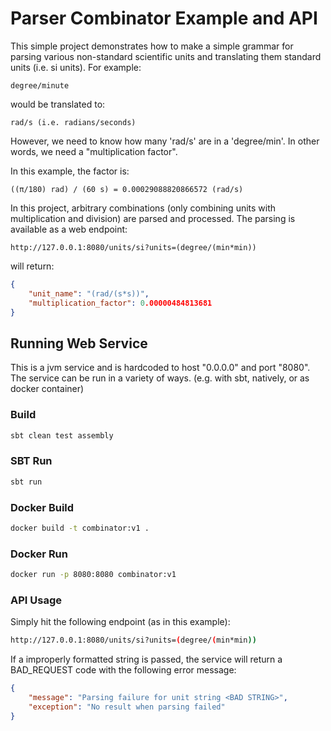 # Parser Combinator Example and API
This simple project demonstrates how to make a simple grammar for parsing various non-standard
scientific units and translating them standard units (i.e. si units).  For example:

```
degree/minute
```
would be translated to:
```
rad/s (i.e. radians/seconds)
```
However, we need to know how many 'rad/s' are in a 'degree/min'.  In other words, we need a "multiplication factor".

In this example, the factor is:
```
((π/180) rad) / (60 s) = 0.00029088820866572 (rad/s)
```

In this project, arbitrary combinations (only combining units with multiplication and division)
are parsed and processed.  The parsing is available as a web endpoint:

```
http://127.0.0.1:8080/units/si?units=(degree/(min*min))
```
will return:
```json
{
    "unit_name": "(rad/(s*s))",
    "multiplication_factor": 0.00000484813681
}
```
## Running Web Service
This is a jvm service and is hardcoded to host "0.0.0.0" and port "8080".  The service can be run
in a variety of ways. (e.g. with sbt, natively, or as docker container)

### Build
```bash
sbt clean test assembly
```
### SBT Run
```bash
sbt run
```
### Docker Build
```bash
docker build -t combinator:v1 .
```
### Docker Run
```bash
docker run -p 8080:8080 combinator:v1
```
### API Usage
Simply hit the following endpoint (as in this example):
```bash
http://127.0.0.1:8080/units/si?units=(degree/(min*min))
```
If a improperly formatted string is passed, the service will return a BAD_REQUEST code with
the following error message:
```json
{
    "message": "Parsing failure for unit string <BAD STRING>",
    "exception": "No result when parsing failed"
}
```